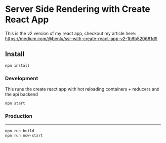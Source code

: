Server Side Rendering with Create React App
===========================================

This is the v2 version of my react app, checkout my article here: https://medium.com/@benlu/ssr-with-create-react-app-v2-1b8b520681d9

Install
-------
```bash
npm install
```

### Development
This runs the create react app with hot reloading containers + reducers and the api backend
```bash
npm start
```

### Production
-------
```bash
npm run build
npm run now-start
```

